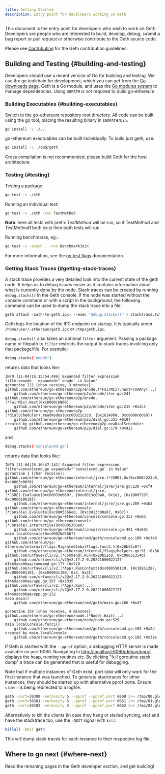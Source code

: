```yaml
---
title: Getting Started
description: Entry point for developers working on Geth
---
```


This document is the entry point for developers who wish to work on Geth. Developers are people who are interested to build, develop, debug, submit
a bug report or pull request or otherwise contribute to the Geth source code.

Please see [Contributing](/docs/developers/geth-developer/contributing) for the Geth contribution guidelines.

## Building and Testing {#building-and-testing}

Developers should use a recent version of Go for building and testing. We use the go toolchain for development, which you can get from the [Go downloads page](https://golang.org/doc/install). Geth is a Go module, and uses the [Go modules system](https://github.com/golang/go/wiki/Modules) to manage dependencies. Using `GOPATH` is not required to build go-ethereum.

### Building Executables {#building-executables}

Switch to the go-ethereum repository root directory. All code can be built using the go tool, placing the resulting binary in `$GOPATH/bin`.

```sh
go install -v ./...
```

go-ethereum exectuables can be built individually. To build just geth, use:

```sh
go install -v ./cmd/geth
```

Cross compilation is not recommended, please build Geth for the host architecture.

### Testing {#testing}

Testing a package:

```sh
go test -v ./eth
```

Running an individual test:

```sh
go test -v ./eth -run TestMethod
```

**Note**: here all tests with prefix _TestMethod_ will be run, so if TestMethod and TestMethod1 both exist then both tests will run.

Running benchmarks, eg.:

```sh
go test -v -bench . -run BenchmarkJoin
```

For more information, see the [go test flags](https://golang.org/cmd/go/#hdr-Testing_flags) documentation.

### Getting Stack Traces {#getting-stack-traces}

A stack trace provides a very detailed look into the current state of the geth node. It helps us to debug issues easier as it contains information about what is currently done by the node. Stack traces can be created by running `debug.stacks()` in the Geth console. If the node was started without the console command or with a script in the background, the following command can be used to dump the stack trace into a file.

```sh
geth attach <path-to-geth.ipc> --exec "debug.stacks()" > stacktrace.txt
```

Geth logs the location of the IPC endpoint on startup. It is typically under `/home/user/.ethereum/geth.ipc` or `/tmp/geth.ipc`.

`debug.stacks()` also takes an optional `filter` argument. Passing a package name or filepath to `filter` restricts the output to stack traces involcing only that package/file. For example:

```sh
debug.stacks("enode")
```

returns data that looks like:

```terminal
INFO [11-04|16:15:54.486] Expanded filter expression               filter=enode   expanded="`enode` in Value"
goroutine 121 [chan receive, 3 minutes]:
github.com/ethereum/go-ethereum/p2p/enode.(*FairMix).nextFromAny(...)
	github.com/ethereum/go-ethereum/p2p/enode/iter.go:241
github.com/ethereum/go-ethereum/p2p/enode.(*FairMix).Next(0xc0008c6060)
	github.com/ethereum/go-ethereum/p2p/enode/iter.go:215 +0x2c5
github.com/ethereum/go-ethereum/p2p.(*dialScheduler).readNodes(0xc00021c2c0, {0x18149b0, 0xc0008c6060})
	github.com/ethereum/go-ethereum/p2p/dial.go:321 +0x9f
created by github.com/ethereum/go-ethereum/p2p.newDialScheduler
	github.com/ethereum/go-ethereum/p2p/dial.go:179 +0x425
```

and

```sh
debug.stacks("consolecmd.go")
```

returns data that looks like:

```terminal
INFO [11-04|16:16:47.141] Expanded filter expression               filter=consolecmd.go expanded="`consolecmd.go` in Value"
goroutine 1 [chan receive]:
github.com/ethereum/go-ethereum/internal/jsre.(*JSRE).Do(0xc0004223c0, 0xc0003c00f0)
	github.com/ethereum/go-ethereum/internal/jsre/jsre.go:230 +0xf4
github.com/ethereum/go-ethereum/internal/jsre.(*JSRE).Evaluate(0xc00033eb60?, {0xc0013c00a0, 0x1e}, {0x180d720?, 0xc000010018})
	github.com/ethereum/go-ethereum/internal/jsre/jsre.go:289 +0xb3
github.com/ethereum/go-ethereum/console.(*Console).Evaluate(0xc0005366e0, {0xc0013c00a0?, 0x0?})
	github.com/ethereum/go-ethereum/console/console.go:353 +0x6d
github.com/ethereum/go-ethereum/console.(*Console).Interactive(0xc0005366e0)
	github.com/ethereum/go-ethereum/console/console.go:481 +0x691
main.localConsole(0xc00026d580?)
	github.com/ethereum/go-ethereum/cmd/geth/consolecmd.go:109 +0x348
github.com/ethereum/go-ethereum/internal/flags.MigrateGlobalFlags.func2.1(0x20b52c0?)
	github.com/ethereum/go-ethereum/internal/flags/helpers.go:91 +0x36
github.com/urfave/cli/v2.(*Command).Run(0x20b52c0, 0xc000313540)
	github.com/urfave/cli/v2@v2.17.2-0.20221006022127-8f469abc00aa/command.go:177 +0x719
github.com/urfave/cli/v2.(*App).RunContext(0xc0005501c0, {0x1816128?, 0xc000040110}, {0xc00003c180, 0x3, 0x3})
	github.com/urfave/cli/v2@v2.17.2-0.20221006022127-8f469abc00aa/app.go:387 +0x1035
github.com/urfave/cli/v2.(*App).Run(...)
	github.com/urfave/cli/v2@v2.17.2-0.20221006022127-8f469abc00aa/app.go:252
main.main()
	github.com/ethereum/go-ethereum/cmd/geth/main.go:266 +0x47

goroutine 159 [chan receive, 4 minutes]:
github.com/ethereum/go-ethereum/node.(*Node).Wait(...)
	github.com/ethereum/go-ethereum/node/node.go:529
main.localConsole.func1()
	github.com/ethereum/go-ethereum/cmd/geth/consolecmd.go:103 +0x2d
created by main.localConsole
	github.com/ethereum/go-ethereum/cmd/geth/consolecmd.go:102 +0x32e
```

If Geth is started with the `--pprof` option, a debugging HTTP server is made available on port 6060. Navigating to <http://localhost:6060/debug/pprof> displays the heap, running routines etc. By clicking "full goroutine stack dump" a trace can be generated that is useful for debugging.

Note that if multiple instances of Geth exist, port `6060` will only work for the first instance that was launched. To generate stacktraces for other instances, they should be started up with alternative pprof ports. Ensure `stderr` is being redirected to a logfile.

```sh
geth -port=30300 -verbosity 5 --pprof --pprof.port 6060 2>> /tmp/00.glog
geth -port=30301 -verbosity 5 --pprof --pprof.port 6061 2>> /tmp/01.glog
geth -port=30302 -verbosity 5 --pprof --pprof.port 6062 2>> /tmp/02.glog
```

Alternatively to kill the clients (in case they hang or stalled syncing, etc) and have the stacktrace too, use the `-QUIT` signal with `kill`:

```sh
killall -QUIT geth
```

This will dump stack traces for each instance to their respective log file.

## Where to go next {#where-next}

Read the remaning pages in the Geth developer section, and get building!
